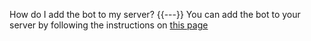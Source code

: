 How do I add the bot to my server?
{{---}}
You can add the bot to your server by following the instructions on <a href="https://duncte.bot/invite" target="_blank">this page</a>
